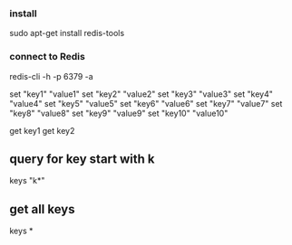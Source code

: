 ### install ###
sudo apt-get install redis-tools
### connect to Redis ###
redis-cli -h <redisdnsName> -p 6379 -a <primaryKey>

set "key1" "value1"
set "key2" "value2"
set "key3" "value3"
set "key4" "value4"
set "key5" "value5"
set "key6" "value6"
set "key7" "value7"
set "key8" "value8"
set "key9" "value9"
set "key10" "value10"

get key1
get key2

## query for key start with k ##
keys "k*"

## get all keys
keys *